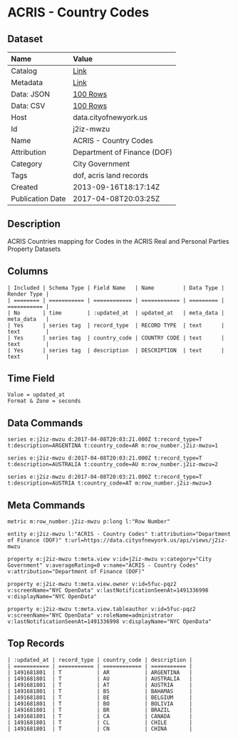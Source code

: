# ACRIS - Country Codes

## Dataset

| Name | Value |
| :--- | :---- |
| Catalog | [Link](https://catalog.data.gov/dataset/acris-country-codes-e0490) |
| Metadata | [Link](https://data.cityofnewyork.us/api/views/j2iz-mwzu) |
| Data: JSON | [100 Rows](https://data.cityofnewyork.us/api/views/j2iz-mwzu/rows.json?max_rows=100) |
| Data: CSV | [100 Rows](https://data.cityofnewyork.us/api/views/j2iz-mwzu/rows.csv?max_rows=100) |
| Host | data.cityofnewyork.us |
| Id | j2iz-mwzu |
| Name | ACRIS - Country Codes |
| Attribution | Department of Finance (DOF) |
| Category | City Government |
| Tags | dof, acris land records |
| Created | 2013-09-16T18:17:14Z |
| Publication Date | 2017-04-08T20:03:25Z |

## Description

ACRIS Countries mapping for Codes in the ACRIS Real and Personal Parties Property Datasets

## Columns

```ls
| Included | Schema Type | Field Name   | Name         | Data Type | Render Type |
| ======== | =========== | ============ | ============ | ========= | =========== |
| No       | time        | :updated_at  | updated_at   | meta_data | meta_data   |
| Yes      | series tag  | record_type  | RECORD TYPE  | text      | text        |
| Yes      | series tag  | country_code | COUNTRY CODE | text      | text        |
| Yes      | series tag  | description  | DESCRIPTION  | text      | text        |
```

## Time Field

```ls
Value = updated_at
Format & Zone = seconds
```

## Data Commands

```ls
series e:j2iz-mwzu d:2017-04-08T20:03:21.000Z t:record_type=T t:description=ARGENTINA t:country_code=AR m:row_number.j2iz-mwzu=1

series e:j2iz-mwzu d:2017-04-08T20:03:21.000Z t:record_type=T t:description=AUSTRALIA t:country_code=AU m:row_number.j2iz-mwzu=2

series e:j2iz-mwzu d:2017-04-08T20:03:21.000Z t:record_type=T t:description=AUSTRIA t:country_code=AT m:row_number.j2iz-mwzu=3
```

## Meta Commands

```ls
metric m:row_number.j2iz-mwzu p:long l:"Row Number"

entity e:j2iz-mwzu l:"ACRIS - Country Codes" t:attribution="Department of Finance (DOF)" t:url=https://data.cityofnewyork.us/api/views/j2iz-mwzu

property e:j2iz-mwzu t:meta.view v:id=j2iz-mwzu v:category="City Government" v:averageRating=0 v:name="ACRIS - Country Codes" v:attribution="Department of Finance (DOF)"

property e:j2iz-mwzu t:meta.view.owner v:id=5fuc-pqz2 v:screenName="NYC OpenData" v:lastNotificationSeenAt=1491336998 v:displayName="NYC OpenData"

property e:j2iz-mwzu t:meta.view.tableauthor v:id=5fuc-pqz2 v:screenName="NYC OpenData" v:roleName=administrator v:lastNotificationSeenAt=1491336998 v:displayName="NYC OpenData"
```

## Top Records

```ls
| :updated_at | record_type | country_code | description | 
| =========== | =========== | ============ | =========== | 
| 1491681801  | T           | AR           | ARGENTINA   | 
| 1491681801  | T           | AU           | AUSTRALIA   | 
| 1491681801  | T           | AT           | AUSTRIA     | 
| 1491681801  | T           | BS           | BAHAMAS     | 
| 1491681801  | T           | BE           | BELGIUM     | 
| 1491681801  | T           | BO           | BOLIVIA     | 
| 1491681801  | T           | BR           | BRAZIL      | 
| 1491681801  | T           | CA           | CANADA      | 
| 1491681801  | T           | CL           | CHILE       | 
| 1491681801  | T           | CN           | CHINA       | 
```